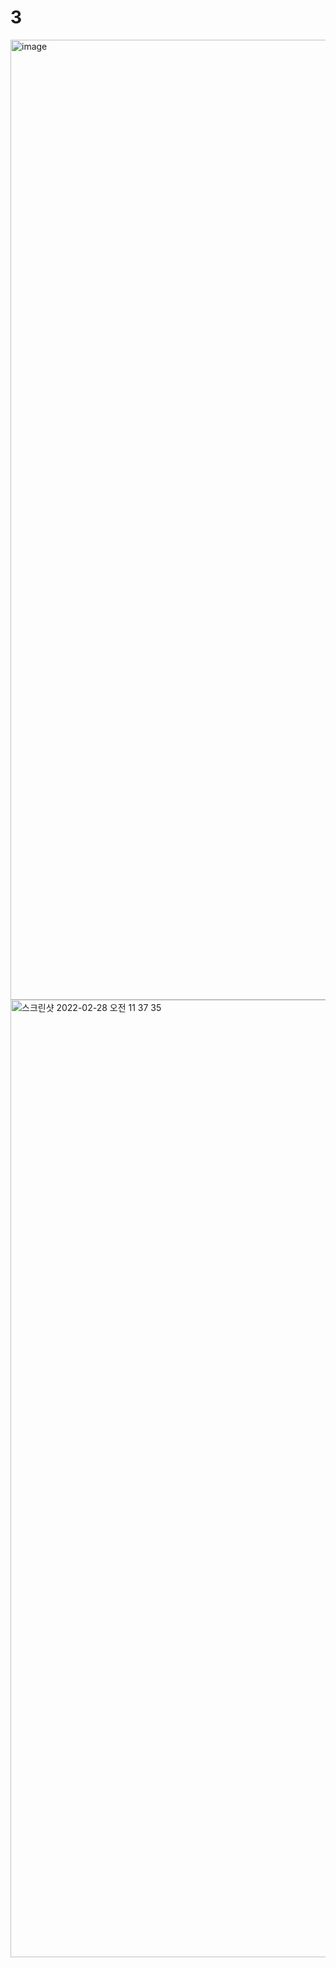 # 3

<img width="1536" alt="image" src="https://user-images.githubusercontent.com/90887934/155893522-4ea2882c-4cd5-4805-8ea2-749ff61cf42b.png">
<img width="1532" alt="스크린샷 2022-02-28 오전 11 37 35" src="https://user-images.githubusercontent.com/90887934/155914884-a9451878-54f8-4c02-9b29-731d6830ba90.png">

